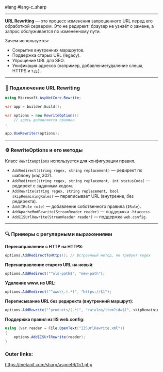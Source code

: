 #lang #lang-c_sharp  

---
**URL Rewriting** — это процесс изменения запрошенного URL перед его обработкой сервером. 
Это не редирект: браузер не узнаёт о замене, а запрос обслуживается по изменённому пути.

Зачем используется:
- Сокрытие внутренних маршрутов.
- Поддержка старых URL (legacy).
- Упрощение URL для SEO.
- Унификация адресов (например, добавление/удаление слеша, HTTPS и т.д.).

---
### 🧩 Подключение URL Rewriting

```csharp
using Microsoft.AspNetCore.Rewrite;

var app = builder.Build();

var options = new RewriteOptions()
    // здесь добавляются правила
;

app.UseRewriter(options);
```

---

### ⚙️ RewriteOptions и его методы
Класс `RewriteOptions` используется для конфигурации правил.

- `AddRedirect(string regex, string replacement)` — редирект по шаблону (код 302).
- `AddRedirect(string regex, string replacement, int statusCode)` — редирект с заданным кодом.
- `AddRewrite(string regex, string replacement, bool skipRemainingRules)` — переписывает URL (внутренне, без редиректа).
- `Add(IRule rule)` — добавление собственного правила (`IRule`).
- `AddApacheModRewrite(StreamReader reader)` — поддержка `.htaccess`.
- `AddIISUrlRewrite(StreamReader reader)` — поддержка `web.config`.

---

### 🔍 Примеры с регулярными выражениями

**Перенаправление с HTTP на HTTPS**:
```csharp
options.AddRedirectToHttps(); // Встроенный метод, не требует regex
```

**Перенаправление старого URL на новый**:
```csharp
options.AddRedirect("^old-path$", "new-path");
```

**Удаление www. из URL**:
```csharp
options.AddRedirect("^www\\.(.*)", "https://$1");
```

**Переписывание URL без редиректа (внутренний маршрут)**:
```csharp
options.AddRewrite("^products/(.*)", "catalog/item?id=$1", skipRemainingRules: true);
```

**Поддержка правил из IIS web.config**:
```csharp
using (var reader = File.OpenText("IISUrlRewrite.xml"))
{
    options.AddIISUrlRewrite(reader);
}
```

### Outer links:
https://metanit.com/sharp/aspnet6/15.1.php
